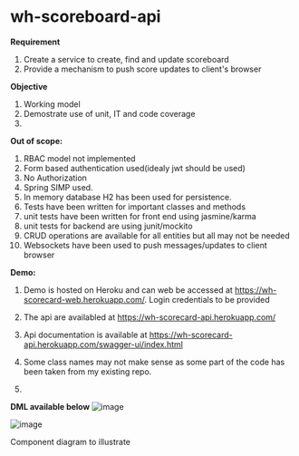 # wh-scoreboard-api

**Requirement**
1. Create a service to create, find and update scoreboard
2. Provide a mechanism to push score updates to client's browser


**Objective**
1. Working model
2. Demostrate use of unit, IT and code coverage
3.

**Out of scope:**
1. RBAC model not implemented
2. Form based authentication used(idealy jwt should be used)
3. No Authorization
4. Spring SIMP used.
5. In memory database H2 has been used for persistence.
6. Tests have been written for important classes and methods
7. unit tests have been written for front end using jasmine/karma
8. unit tests for backend are using junit/mockito
9. CRUD operations are available for all entities but all may not be needed
10. Websockets have been used to push messages/updates to client browser


**Demo:**
1. Demo is hosted on Heroku and can web be accessed at https://wh-scorecard-web.herokuapp.com/. Login credentials to be provided
2. The api are availabled at https://wh-scorecard-api.herokuapp.com/
3. Api documentation is available at https://wh-scorecard-api.herokuapp.com/swagger-ui/index.html






1. Some class names may not make sense as some part of the code has been taken from my existing repo.
2.

**DML available below**
![image](https://user-images.githubusercontent.com/4318051/158604289-d7bbe9d6-25f9-42ef-9e55-3f1ac1e49d17.png)

![image](https://user-images.githubusercontent.com/4318051/158610865-d3eececf-f76b-4a95-9411-30a1d53b73b0.png)




Component diagram to illustrate 
